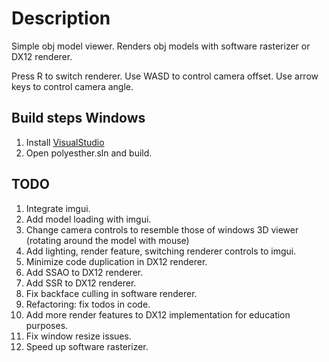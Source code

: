 # Description

Simple obj model viewer. Renders obj models with software rasterizer or DX12 renderer.

Press R to switch renderer.
Use WASD to control camera offset.
Use arrow keys to control camera angle.

## Build steps Windows

1. Install [VisualStudio](https://visualstudio.microsoft.com/downloads/)
1. Open polyesther.sln and build.

## TODO

1. Integrate imgui.
1. Add model loading with imgui.
1. Change camera controls to resemble those of windows 3D viewer (rotating around the model with mouse)
1. Add lighting, render feature, switching renderer controls to imgui.
1. Minimize code duplication in DX12 renderer.
1. Add SSAO to DX12 renderer.
1. Add SSR to DX12 renderer.
1. Fix backface culling in software renderer.
1. Refactoring: fix todos in code.
1. Add more render features to DX12 implementation for education purposes.
1. Fix window resize issues.
1. Speed up software rasterizer.